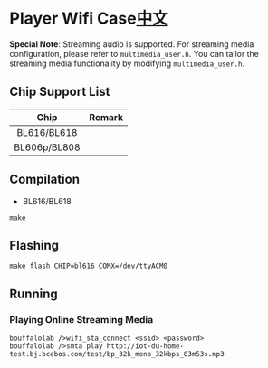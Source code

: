 # Player Wifi Case[中文](README_zh.md)

**Special Note**: Streaming audio is supported. For streaming media configuration, please refer to `multimedia_user.h`. You can tailor the streaming media functionality by modifying `multimedia_user.h`.

## Chip Support List

|      Chip        | Remark |
|:----------------:|:------:|
| BL616/BL618      |        |
| BL606p/BL808     |        |

## Compilation

- BL616/BL618

```
make
```

## Flashing

```
make flash CHIP=bl616 COMX=/dev/ttyACM0
```

## Running

### Playing Online Streaming Media

```
bouffalolab />wifi_sta_connect <ssid> <password>
bouffalolab />smta play http://iot-du-home-test.bj.bcebos.com/test/bp_32k_mono_32kbps_03m53s.mp3
```
